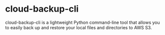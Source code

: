 # cloud-backup-cli
cloud-backup-cli is a lightweight Python command-line tool that allows you to easily back up and restore your local files and directories to AWS S3. 